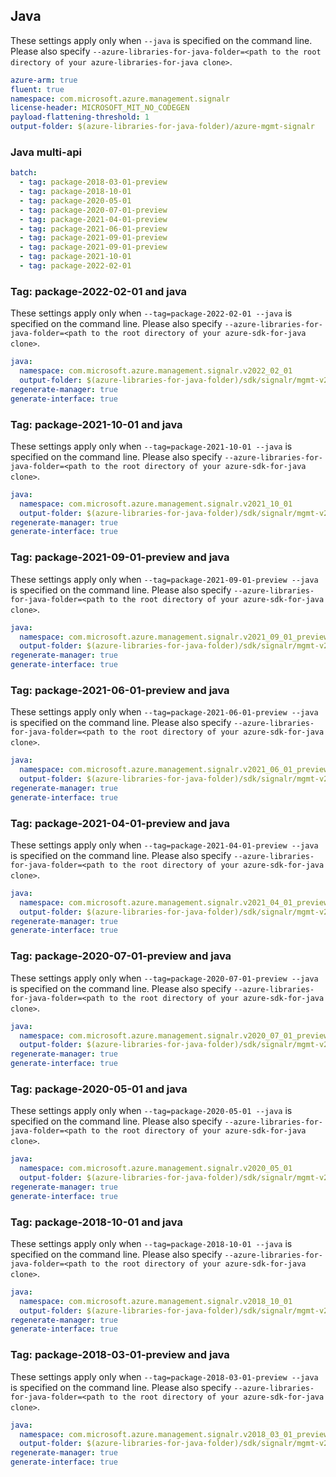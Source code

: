 ## Java

These settings apply only when `--java` is specified on the command line.
Please also specify `--azure-libraries-for-java-folder=<path to the root directory of your azure-libraries-for-java clone>`.

``` yaml $(java)
azure-arm: true
fluent: true
namespace: com.microsoft.azure.management.signalr
license-header: MICROSOFT_MIT_NO_CODEGEN
payload-flattening-threshold: 1
output-folder: $(azure-libraries-for-java-folder)/azure-mgmt-signalr
```

### Java multi-api

``` yaml $(java) && $(multiapi)
batch:
  - tag: package-2018-03-01-preview
  - tag: package-2018-10-01
  - tag: package-2020-05-01
  - tag: package-2020-07-01-preview
  - tag: package-2021-04-01-preview
  - tag: package-2021-06-01-preview
  - tag: package-2021-09-01-preview
  - tag: package-2021-09-01-preview
  - tag: package-2021-10-01
  - tag: package-2022-02-01
```

### Tag: package-2022-02-01 and java

These settings apply only when `--tag=package-2022-02-01 --java` is specified on the command line.
Please also specify `--azure-libraries-for-java-folder=<path to the root directory of your azure-sdk-for-java clone>`.

``` yaml $(tag) == 'package-2022-02-01' && $(java) && $(multiapi)
java:
  namespace: com.microsoft.azure.management.signalr.v2022_02_01
  output-folder: $(azure-libraries-for-java-folder)/sdk/signalr/mgmt-v2022_02_01
regenerate-manager: true
generate-interface: true
```

### Tag: package-2021-10-01 and java

These settings apply only when `--tag=package-2021-10-01 --java` is specified on the command line.
Please also specify `--azure-libraries-for-java-folder=<path to the root directory of your azure-sdk-for-java clone>`.

``` yaml $(tag) == 'package-2021-10-01' && $(java) && $(multiapi)
java:
  namespace: com.microsoft.azure.management.signalr.v2021_10_01
  output-folder: $(azure-libraries-for-java-folder)/sdk/signalr/mgmt-v2021_10_01
regenerate-manager: true
generate-interface: true
```

### Tag: package-2021-09-01-preview and java

These settings apply only when `--tag=package-2021-09-01-preview --java` is specified on the command line.
Please also specify `--azure-libraries-for-java-folder=<path to the root directory of your azure-sdk-for-java clone>`.

``` yaml $(tag) == 'package-2021-09-01-preview' && $(java) && $(multiapi)
java:
  namespace: com.microsoft.azure.management.signalr.v2021_09_01_preview
  output-folder: $(azure-libraries-for-java-folder)/sdk/signalr/mgmt-v2021_09_01_preview
regenerate-manager: true
generate-interface: true
```

### Tag: package-2021-06-01-preview and java

These settings apply only when `--tag=package-2021-06-01-preview --java` is specified on the command line.
Please also specify `--azure-libraries-for-java-folder=<path to the root directory of your azure-sdk-for-java clone>`.

``` yaml $(tag) == 'package-2021-06-01-preview' && $(java) && $(multiapi)
java:
  namespace: com.microsoft.azure.management.signalr.v2021_06_01_preview
  output-folder: $(azure-libraries-for-java-folder)/sdk/signalr/mgmt-v2021_06_01_preview
regenerate-manager: true
generate-interface: true
```


### Tag: package-2021-04-01-preview and java

These settings apply only when `--tag=package-2021-04-01-preview --java` is specified on the command line.
Please also specify `--azure-libraries-for-java-folder=<path to the root directory of your azure-sdk-for-java clone>`.

``` yaml $(tag) == 'package-2021-04-01-preview' && $(java) && $(multiapi)
java:
  namespace: com.microsoft.azure.management.signalr.v2021_04_01_preview
  output-folder: $(azure-libraries-for-java-folder)/sdk/signalr/mgmt-v2021_04_01_preview
regenerate-manager: true
generate-interface: true
```

### Tag: package-2020-07-01-preview and java

These settings apply only when `--tag=package-2020-07-01-preview --java` is specified on the command line.
Please also specify `--azure-libraries-for-java-folder=<path to the root directory of your azure-sdk-for-java clone>`.

``` yaml $(tag) == 'package-2020-07-01-preview' && $(java) && $(multiapi)
java:
  namespace: com.microsoft.azure.management.signalr.v2020_07_01_preview
  output-folder: $(azure-libraries-for-java-folder)/sdk/signalr/mgmt-v2020_07_01_preview
regenerate-manager: true
generate-interface: true
```

### Tag: package-2020-05-01 and java

These settings apply only when `--tag=package-2020-05-01 --java` is specified on the command line.
Please also specify `--azure-libraries-for-java-folder=<path to the root directory of your azure-sdk-for-java clone>`.

``` yaml $(tag) == 'package-2020-05-01' && $(java) && $(multiapi)
java:
  namespace: com.microsoft.azure.management.signalr.v2020_05_01
  output-folder: $(azure-libraries-for-java-folder)/sdk/signalr/mgmt-v2020_05_01
regenerate-manager: true
generate-interface: true
```

### Tag: package-2018-10-01 and java

These settings apply only when `--tag=package-2018-10-01 --java` is specified on the command line.
Please also specify `--azure-libraries-for-java-folder=<path to the root directory of your azure-sdk-for-java clone>`.

``` yaml $(tag) == 'package-2018-10-01' && $(java) && $(multiapi)
java:
  namespace: com.microsoft.azure.management.signalr.v2018_10_01
  output-folder: $(azure-libraries-for-java-folder)/sdk/signalr/mgmt-v2018_10_01
regenerate-manager: true
generate-interface: true
```

### Tag: package-2018-03-01-preview and java

These settings apply only when `--tag=package-2018-03-01-preview --java` is specified on the command line.
Please also specify `--azure-libraries-for-java-folder=<path to the root directory of your azure-sdk-for-java clone>`.

``` yaml $(tag) == 'package-2018-03-01-preview' && $(java) && $(multiapi)
java:
  namespace: com.microsoft.azure.management.signalr.v2018_03_01_preview
  output-folder: $(azure-libraries-for-java-folder)/sdk/signalr/mgmt-v2018_03_01_preview
regenerate-manager: true
generate-interface: true
```
